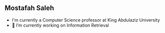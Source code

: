 ## Mostafah Saleh
- I'm currently a Computer Science professor at King Abdulaziz University
- 🔭 I’m currently working on Information Retrieval
